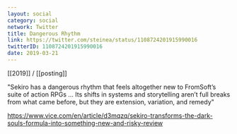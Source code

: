 ```yaml
---
layout: social
category: social
network: Twitter
title: Dangerous Rhythm
link: https://twitter.com/steinea/status/1108724201915990016
twitterID: 1108724201915990016
date: 2019-03-21
---
```


[[2019]] / [[posting]]

"Sekiro has a dangerous rhythm that feels altogether new to FromSoft’s suite of action RPGs ... Its shifts in systems and storytelling aren’t full breaks from what came before, but they are extension, variation, and remedy"

<https://www.vice.com/en/article/d3mqzq/sekiro-transforms-the-dark-souls-formula-into-something-new-and-risky-review>
